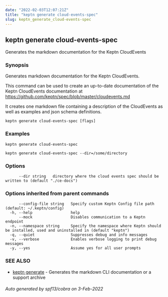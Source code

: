 ```yaml
---
date: "2022-02-03T12:07:21Z"
title: "keptn generate cloud-events-spec"
slug: keptn_generate_cloud-events-spec
---
```

## keptn generate cloud-events-spec

Generates the markdown documentation for the Keptn CloudEvents

### Synopsis

Generates markdown documentation for the Keptn CloudEvents.

This command can be used to create an up-to-date documentation of the Keptn CloudEvents documentation at
https://github.com/keptn/spec/blob/master/cloudevents.md

It creates one markdown file containing a description of the CloudEvents as well as examples and json schema definitions.


```
keptn generate cloud-events-spec [flags]
```

### Examples

```
keptn generate cloud-events-spec

keptn generate cloud-events-spec --dir=/some/directory
```

### Options

```
      --dir string   directory where the cloud events spec should be written to (default "./ce-docs")
```

### Options inherited from parent commands

```
      --config-file string   Specify custom Keptn Config file path (default: ~/.keptn/config)
  -h, --help                 help
      --mock                 Disables communication to a Keptn endpoint
  -n, --namespace string     Specify the namespace where Keptn should be installed, used and uninstalled in (default "keptn")
  -q, --quiet                Suppresses debug and info messages
  -v, --verbose              Enables verbose logging to print debug messages
  -y, --yes                  Assume yes for all user prompts
```

### SEE ALSO

* [keptn generate](../keptn_generate/)	 - Generates the markdown CLI documentation or a support archive

###### Auto generated by spf13/cobra on 3-Feb-2022
